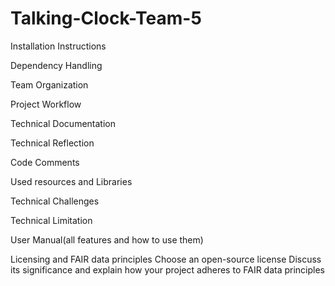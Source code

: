 # Talking-Clock-Team-5

Installation Instructions

Dependency Handling

Team Organization

Project Workflow

Technical Documentation

Technical Reflection

Code Comments

Used resources and Libraries

Technical Challenges

Technical Limitation

User Manual(all features and how to use them)

Licensing and FAIR data principles
Choose an open-source license
Discuss its significance and explain how your project adheres to FAIR data principles
